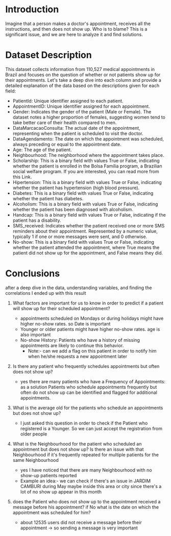 # Introduction
Imagine that a person makes a doctor's appointment, receives all the instructions, and then does not show up. Who is to blame? This is a significant issue, and we are here to analyze it and find solutions.

# Dataset Description
This dataset collects information from 110,527 medical appointments in Brazil and focuses on the question of whether or not patients show up for their appointments. Let's take a deep dive into each column and provide a detailed explanation of the data based on the descriptions given for each field:

* PatientId: Unique identifier assigned to each patient.
* AppointmentID: Unique identifier assigned for each appointment.
* Gender: Indicates the gender of the patient (Male or Female). The dataset notes a higher proportion of females, suggesting women tend to take better care of their health compared to men.
* DataMarcacaoConsulta: The actual date of the appointment, representing when the patient is scheduled to visit the doctor.
* DataAgendamento: The date on which the appointment was scheduled, always preceding or equal to the appointment date.
* Age: The age of the patient.
* Neighbourhood: The neighborhood where the appointment takes place.
* Scholarship: This is a binary field with values True or False, indicating whether the patient is enrolled in the Bolsa Família program, a Brazilian social welfare program. If you are interested, you can read more from this Link.
* Hipertension: This is a binary field with values True or False, indicating whether the patient has hypertension (high blood pressure).
* Diabetes: This is a binary field with values True or False, indicating whether the patient has diabetes.
* Alcoholism: This is a binary field with values True or False, indicating whether the patient has been diagnosed with alcoholism.
* Handcap: This is a binary field with values True or False, indicating if the patient has a disability.
* SMS_received: Indicates whether the patient received one or more SMS reminders about their appointment. Represented by a numeric value, typically 1 if one or more messages were sent, and 0 otherwise.
* No-show: This is a binary field with values True or False, indicating whether the patient attended the appointment, where True means the patient did not show up for the appointment, and False means they did.

# Conclusions
after a deep dive in the data, understanding variables, and finding the correlations I ended up with this result
1. What factors are important for us to know in order to predict if a patient will show up for their scheduled appointment?
    * appointments scheduled on Mondays or during holidays might have higher no-show rates. so Date is important
    * Younger or older patients might have higher no-show rates. age is also important
    * No-show History: Patients who have a history of missing appointments are likely to continue this behavior.
       * Note:- can we add a flag on this patient in order to notify him when he/she requests a new appointment later

2. Is there any patient who frequently schedules appointments but often does not show up?
    * yes there are many patients who have a Frequency of Appointments: as a solution Patients who schedule appointments frequently but often do not show up can be identified and flagged for additional appointments. 

3. What is the average old for the patients who schedule an appointments but does not show up?
    * I just asked this question in order to check if the Patient who registered is a Younger. So we can just accept the registration from older people

4. What is the Neighbourhood for the patient who scheduled an appointment but does not show up? Is there an issue with that Neighbourhood if it's frequently repeated for multiple patients for the same Neighbourhood
    * yes I have noticed that there are many Neighbourhood with no show-up patients reported
    * Example an idea:- we can check if there's an issue in JARDIM CAMBURI during May maybe inside this area or city since there's a lot of no show up appear in this month

5. does the Patient who does not show up to the appointment received a message before his appointment? if No what is the date on which the appointment was scheduled for him?
    * about 12535 users did not receive a message before their appointment -> so sending a message is very important
 



